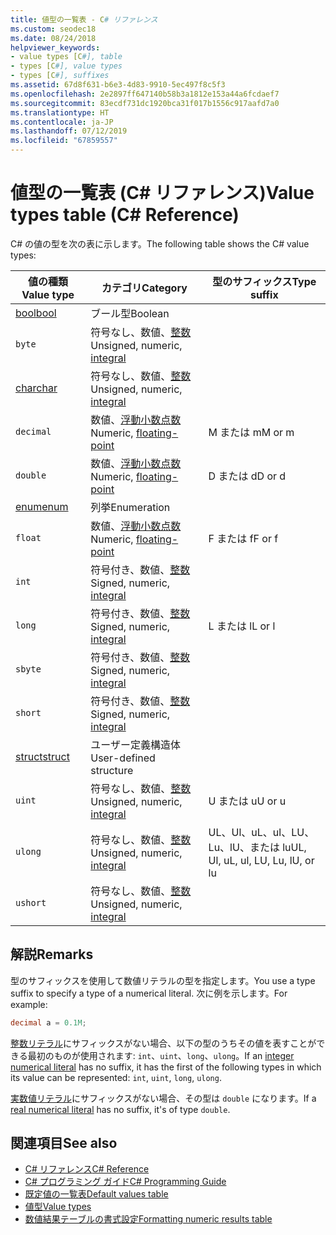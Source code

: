 ```yaml
---
title: 値型の一覧表 - C# リファレンス
ms.custom: seodec18
ms.date: 08/24/2018
helpviewer_keywords:
- value types [C#], table
- types [C#], value types
- types [C#], suffixes
ms.assetid: 67d8f631-b6e3-4d83-9910-5ec497f8c5f3
ms.openlocfilehash: 2e2897ff647140b58b3a1812e153a44a6fcdaef7
ms.sourcegitcommit: 83ecdf731dc1920bca31f017b1556c917aafd7a0
ms.translationtype: HT
ms.contentlocale: ja-JP
ms.lasthandoff: 07/12/2019
ms.locfileid: "67859557"
---
```

# <a name="value-types-table-c-reference"></a><span data-ttu-id="cc53c-102">値型の一覧表 (C# リファレンス)</span><span class="sxs-lookup"><span data-stu-id="cc53c-102">Value types table (C# Reference)</span></span>

<span data-ttu-id="cc53c-103">C# の値の型を次の表に示します。</span><span class="sxs-lookup"><span data-stu-id="cc53c-103">The following table shows the C# value types:</span></span>

|<span data-ttu-id="cc53c-104">値の種類</span><span class="sxs-lookup"><span data-stu-id="cc53c-104">Value type</span></span>|<span data-ttu-id="cc53c-105">カテゴリ</span><span class="sxs-lookup"><span data-stu-id="cc53c-105">Category</span></span>|<span data-ttu-id="cc53c-106">型のサフィックス</span><span class="sxs-lookup"><span data-stu-id="cc53c-106">Type suffix</span></span>|
|----------------|--------------|-----------------|
|[<span data-ttu-id="cc53c-107">bool</span><span class="sxs-lookup"><span data-stu-id="cc53c-107">bool</span></span>](bool.md)|<span data-ttu-id="cc53c-108">ブール型</span><span class="sxs-lookup"><span data-stu-id="cc53c-108">Boolean</span></span>||
|`byte`|<span data-ttu-id="cc53c-109">符号なし、数値、[整数](../builtin-types/integral-numeric-types.md)</span><span class="sxs-lookup"><span data-stu-id="cc53c-109">Unsigned, numeric, [integral](../builtin-types/integral-numeric-types.md)</span></span>||
|[<span data-ttu-id="cc53c-110">char</span><span class="sxs-lookup"><span data-stu-id="cc53c-110">char</span></span>](char.md)|<span data-ttu-id="cc53c-111">符号なし、数値、[整数](../builtin-types/integral-numeric-types.md)</span><span class="sxs-lookup"><span data-stu-id="cc53c-111">Unsigned, numeric, [integral](../builtin-types/integral-numeric-types.md)</span></span>
|`decimal`|<span data-ttu-id="cc53c-112">数値、[浮動小数点数](../builtin-types/floating-point-numeric-types.md)</span><span class="sxs-lookup"><span data-stu-id="cc53c-112">Numeric, [floating-point](../builtin-types/floating-point-numeric-types.md)</span></span>|<span data-ttu-id="cc53c-113">M または m</span><span class="sxs-lookup"><span data-stu-id="cc53c-113">M or m</span></span>|
|`double`|<span data-ttu-id="cc53c-114">数値、[浮動小数点数](../builtin-types/floating-point-numeric-types.md)</span><span class="sxs-lookup"><span data-stu-id="cc53c-114">Numeric, [floating-point](../builtin-types/floating-point-numeric-types.md)</span></span>|<span data-ttu-id="cc53c-115">D または d</span><span class="sxs-lookup"><span data-stu-id="cc53c-115">D or d</span></span>|
|[<span data-ttu-id="cc53c-116">enum</span><span class="sxs-lookup"><span data-stu-id="cc53c-116">enum</span></span>](enum.md)|<span data-ttu-id="cc53c-117">列挙</span><span class="sxs-lookup"><span data-stu-id="cc53c-117">Enumeration</span></span>||
|`float`|<span data-ttu-id="cc53c-118">数値、[浮動小数点数](../builtin-types/floating-point-numeric-types.md)</span><span class="sxs-lookup"><span data-stu-id="cc53c-118">Numeric, [floating-point](../builtin-types/floating-point-numeric-types.md)</span></span>|<span data-ttu-id="cc53c-119">F または f</span><span class="sxs-lookup"><span data-stu-id="cc53c-119">F or f</span></span>|
|`int`|<span data-ttu-id="cc53c-120">符号付き、数値、[整数](../builtin-types/integral-numeric-types.md)</span><span class="sxs-lookup"><span data-stu-id="cc53c-120">Signed, numeric, [integral](../builtin-types/integral-numeric-types.md)</span></span>||
|`long`|<span data-ttu-id="cc53c-121">符号付き、数値、[整数](../builtin-types/integral-numeric-types.md)</span><span class="sxs-lookup"><span data-stu-id="cc53c-121">Signed, numeric, [integral](../builtin-types/integral-numeric-types.md)</span></span>|<span data-ttu-id="cc53c-122">L または l</span><span class="sxs-lookup"><span data-stu-id="cc53c-122">L or l</span></span>|
|`sbyte`|<span data-ttu-id="cc53c-123">符号付き、数値、[整数](../builtin-types/integral-numeric-types.md)</span><span class="sxs-lookup"><span data-stu-id="cc53c-123">Signed, numeric, [integral](../builtin-types/integral-numeric-types.md)</span></span>||
|`short`|<span data-ttu-id="cc53c-124">符号付き、数値、[整数](../builtin-types/integral-numeric-types.md)</span><span class="sxs-lookup"><span data-stu-id="cc53c-124">Signed, numeric, [integral](../builtin-types/integral-numeric-types.md)</span></span>||
|[<span data-ttu-id="cc53c-125">struct</span><span class="sxs-lookup"><span data-stu-id="cc53c-125">struct</span></span>](struct.md)|<span data-ttu-id="cc53c-126">ユーザー定義構造体</span><span class="sxs-lookup"><span data-stu-id="cc53c-126">User-defined structure</span></span>||
|`uint`|<span data-ttu-id="cc53c-127">符号なし、数値、[整数](../builtin-types/integral-numeric-types.md)</span><span class="sxs-lookup"><span data-stu-id="cc53c-127">Unsigned, numeric, [integral](../builtin-types/integral-numeric-types.md)</span></span>|<span data-ttu-id="cc53c-128">U または u</span><span class="sxs-lookup"><span data-stu-id="cc53c-128">U or u</span></span>|
|`ulong`|<span data-ttu-id="cc53c-129">符号なし、数値、[整数](../builtin-types/integral-numeric-types.md)</span><span class="sxs-lookup"><span data-stu-id="cc53c-129">Unsigned, numeric, [integral](../builtin-types/integral-numeric-types.md)</span></span>|<span data-ttu-id="cc53c-130">UL、Ul、uL、ul、LU、Lu、lU、または lu</span><span class="sxs-lookup"><span data-stu-id="cc53c-130">UL, Ul, uL, ul, LU, Lu, lU, or lu</span></span>|
|`ushort`|<span data-ttu-id="cc53c-131">符号なし、数値、[整数](../builtin-types/integral-numeric-types.md)</span><span class="sxs-lookup"><span data-stu-id="cc53c-131">Unsigned, numeric, [integral](../builtin-types/integral-numeric-types.md)</span></span>||

## <a name="remarks"></a><span data-ttu-id="cc53c-132">解説</span><span class="sxs-lookup"><span data-stu-id="cc53c-132">Remarks</span></span>

<span data-ttu-id="cc53c-133">型のサフィックスを使用して数値リテラルの型を指定します。</span><span class="sxs-lookup"><span data-stu-id="cc53c-133">You use a type suffix to specify a type of a numerical literal.</span></span> <span data-ttu-id="cc53c-134">次に例を示します。</span><span class="sxs-lookup"><span data-stu-id="cc53c-134">For example:</span></span>

```csharp
decimal a = 0.1M;
```

<span data-ttu-id="cc53c-135">[整数リテラル](~/_csharplang/spec/lexical-structure.md#integer-literals)にサフィックスがない場合、以下の型のうちその値を表すことができる最初のものが使用されます: `int`、`uint`、`long`、`ulong`。</span><span class="sxs-lookup"><span data-stu-id="cc53c-135">If an [integer numerical literal](~/_csharplang/spec/lexical-structure.md#integer-literals) has no suffix, it has the first of the following types in which its value can be represented: `int`, `uint`, `long`, `ulong`.</span></span>

<span data-ttu-id="cc53c-136">[実数値リテラル](~/_csharplang/spec/lexical-structure.md#real-literals)にサフィックスがない場合、その型は `double` になります。</span><span class="sxs-lookup"><span data-stu-id="cc53c-136">If a [real numerical literal](~/_csharplang/spec/lexical-structure.md#real-literals) has no suffix, it's of type `double`.</span></span>

## <a name="see-also"></a><span data-ttu-id="cc53c-137">関連項目</span><span class="sxs-lookup"><span data-stu-id="cc53c-137">See also</span></span>

- [<span data-ttu-id="cc53c-138">C# リファレンス</span><span class="sxs-lookup"><span data-stu-id="cc53c-138">C# Reference</span></span>](../index.md)
- [<span data-ttu-id="cc53c-139">C# プログラミング ガイド</span><span class="sxs-lookup"><span data-stu-id="cc53c-139">C# Programming Guide</span></span>](../../programming-guide/index.md)
- [<span data-ttu-id="cc53c-140">既定値の一覧表</span><span class="sxs-lookup"><span data-stu-id="cc53c-140">Default values table</span></span>](default-values-table.md)
- [<span data-ttu-id="cc53c-141">値型</span><span class="sxs-lookup"><span data-stu-id="cc53c-141">Value types</span></span>](value-types.md)
- [<span data-ttu-id="cc53c-142">数値結果テーブルの書式設定</span><span class="sxs-lookup"><span data-stu-id="cc53c-142">Formatting numeric results table</span></span>](formatting-numeric-results-table.md)
